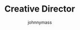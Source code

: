 ---
layout: person
image: johnny.jpg
name: Johnny Mass
author: johnnymass
title: Creative Director
order: 10
display: true

bio: ""  
---
